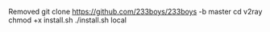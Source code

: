 Removed
git clone https://github.com/233boys/233boys -b master
cd v2ray
chmod +x install.sh
./install.sh local
